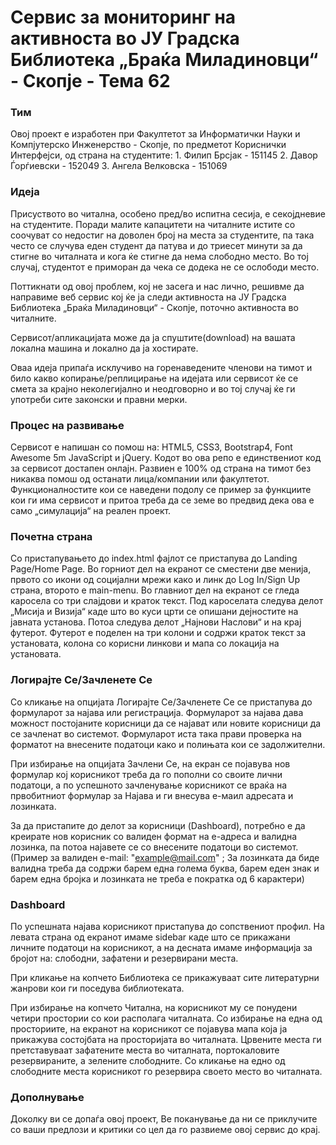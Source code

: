 ﻿# Сервис за мониторинг на активноста во ЈУ Градска Библиотека „Браќа Миладиновци“ - Скопје - Тема 62

### Тим

Овој проект е изработен при Факултетот за Информатички Науки и Компјутерско Инженерство - Скопје, по предметот Кориснички Интерфејси, од страна на студентите:
	1. Филип Брсјак - 151145
	2. Давор Ѓорѓиевски - 152049
	3. Ангела Велковска - 151069

 

### Идеја

Присуството во читална, особено пред/во испитна сесија, е секојдневие на студентите. Поради малите капацитети на читалните истите со соочуват со недостиг на доволен број на места за студентите, па така често се случува еден студент да патува и до триесет минути за да стигне во читалната и кога ќе стигне да нема слободно место. Во тој случај, студентот е приморан да чека се додека не се ослободи место.

Поттикнати од овој проблем, кој не засега и нас лично, решивме да направиме веб сервис кој ќе ја следи активноста на ЈУ Градска Библиотека „Браќа Миладиновци“ - Скопје, поточно активноста во читалните. 

Сервисот/апликацијата може да ја спуштите(download) на вашата локална машина и локално да ја хостирате.

Оваа идеја припаѓа исклучиво на горенаведените членови на тимот и било какво копирање/реплицирање на идејата или сервисот ќе се смета за крајно неколегијално и неодговорно и во тој случај ќе ги употреби сите законски и правни мерки.

### Процес на развивање

Сервисот е напишан со помош на: HTML5, CSS3, Bootstrap4, Font Awesome 5m JavaScript и jQuery. Кодот во ова репо е единствениот код за сервисот достапен онлајн. Развиен е 100% од страна на тимот без никаква помош од останати лица/компании или факултетот. Функционалностите кои се наведени подолу се пример за функциите кои ги има сервисот и притоа треба да се земе во предвид дека ова е само „симулација“ на реален проект.

### Почетна страна

Со пристапувањето до index.html фајлот се пристапува до Landing Page/Home Page. Во горниот дел на екранот се сместени две менија, првото со икони од социјални мрежи како и линк до Log In/Sign Up страна, второто е main-menu. Во главниот дел на екранот се гледа каросела со три слајдови и краток текст. Под кароселата следува делот „Мисија и Визија“ каде што во куси црти се опишани дејностите на јавната установа. Потоа следува делот „Најнови Наслови“ и на крај футерот. Футерот е поделен на три колони и содржи краток текст за установата, колона со корисни линкови и мапа со локација на установата.

### Логирајте Се/Зачленете Се

Со кликање на опцијата Логирајте Се/Зачленете Се се пристапува до формуларот за најава или регистрација. Формуларот за најава дава можност постојаните корисници да се најават или новите корисници да се зачленат во системот. Формуларот иста така прави проверка на форматот на внесените податоци како и полињата кои се задолжителни. 

При избирање на опцијата Зачлени Се, на екран се појавува нов формулар кој корисникот треба да го пополни со своите лични податоци, а по успешното зачленување корисникот се враќа на првобитниот формулар за Најава и ги внесува е-маил адресата и лозинката.

За да пристапите до делот за корисници (Dashboard), потребно е да креирате нов корисник со валиден формат на е-адреса и валидна лозинка, па потоа најавете се со внесените податоци во системот.(Пример за валиден е-mail: "example@mail.com" ; За лозинката да биде валидна треба да содржи барем една голема буква, барем еден знак и барем една бројка и лозинката не треба е пократка од 6 карактери)


### Dashboard

По успешната најава корисникот пристапува до сопствениот профил. На левата страна од екранот имаме sidebar каде што се прикажани личните податоци на корисникот, а на десната имаме информација за бројот на: слободни, зафатени и резервирани места.

При кликање на копчето Библиотека се прикажуваат сите литературни жанрови кои ги поседува библиотеката.

При избирање на копчето Читална, на корисникот му се понудени четири простории со кои располага читалната. Со избирање на една од просториите, на екранот на корисникот се појавува мапа која ја прикажува состојбата на просторијата во читалната. Црвените места ги претставуваат зафатените места во читалната, портокаловите резервираните, а зелените слободните. Со кликање на едно од слободните места корисникот го резервира своето место во читалната. 

### Дополнување

Доколку ви се допаѓа овој проект, Ве поканување да ни се приклучите со ваши предлози и критики со цел да го развиеме овој сервис до крај.
